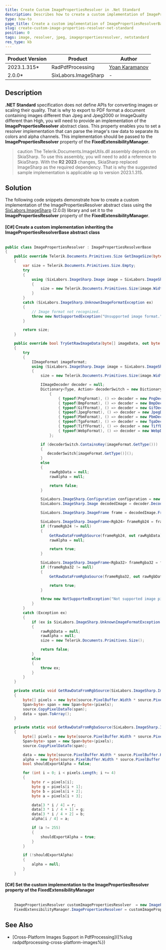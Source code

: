```yaml
---
title: Create Custom ImagePropertiesResolver in .Net Standard
description: Describes how to create a custom implementation of ImagePropertiesResolver in .Net Standard.
type: how-to
page_title: Create a custom implementation of ImagePropertiesResolverBase in .Net Standard
slug: create-custom-image-properties-resolver-net-standard
position: 0
tags: image, resolver, jpeg, imagepropertiesresolver, netstandard
res_type: kb
---
```


<table>
<thead>
	<tr>
		<th>Product Version</th>
		<th>Product</th>
		<th>Author</th>
	</tr>
</thead>
<tbody>
	<tr>
		<td>2023.1.315*</td>
		<td>RadPdfProcessing</td>
		<td><a href="https://www.telerik.com/blogs/author/yoan-karamanov">Yoan Karamanov</a></td>
	</tr>
		<tr>
		<td>2.0.0*</td>
		<td>SixLabors.ImageSharp</td>
		<td>-</td>
	</tr>
</tbody>
</table>

## Description

**.NET Standard** specification does not define APIs for converting images or scaling their quality. That is why to export to PDF format a document containing images different than Jpeg and Jpeg2000 or ImageQuality different than High, you will need to provide an implementation of the **ImagePropertiesResolver** abstract class. This property enables you to set a resolver implementation that can parse the image's raw data to separate its colors and alpha channels. This implementation should be passed to the **ImagePropertiesResolver** property of the **FixedExtensibilityManager**.

>caution The Telerik.Documents.ImageUtils.dll assembly depends on SkiaSharp. To use this assembly, you will need to add a reference to SkiaSharp. With the **R2 2023** changes, SkiaSharp replaced ImageSharp as the required dependency. That is why the suggested sample implementation is applicable up to version 2023.1.315.

## Solution

The following code snippets demonstrate how to create a custom implementation of the ImagePropertiesResolver abstract class using the [SixLabors.ImageSharp](https://github.com/SixLabors/ImageSharp) (2.0.0) library and set it to the **ImagePropertiesResolver** property of the **FixedExtensibilityManager**.

#### __[C#] Create a custom implementation inheriting the ImagePropertiesResolverBase abstract class__

```csharp

public class ImagePropertiesResolver : ImagePropertiesResolverBase
{
    public override Telerik.Documents.Primitives.Size GetImageSize(byte[] imageData)
    {
        var size = Telerik.Documents.Primitives.Size.Empty;
        try
        {
            using (SixLabors.ImageSharp.Image image = SixLabors.ImageSharp.Image.Load(imageData))
            {
                size = new Telerik.Documents.Primitives.Size(image.Width, image.Height);
            }
        }
        catch (SixLabors.ImageSharp.UnknownImageFormatException ex)
        {
            // Image format not recognized. 
            throw new NotSupportedException("Unsupported image format.", ex);
        }

        return size;
    }

    public override bool TryGetRawImageData(byte[] imageData, out byte[] rawRgbData, out byte[] rawAlpha, out Telerik.Documents.Primitives.Size size)
    {
        try
        {
            IImageFormat imageFormat;
            using (SixLabors.ImageSharp.Image image = SixLabors.ImageSharp.Image.Load(imageData, out imageFormat))
            {
                size = new Telerik.Documents.Primitives.Size(image.Width, image.Height);

                IImageDecoder decoder = null;
                Dictionary<Type, Action> decoderSwitch = new Dictionary<Type, Action>
                    {
                        { typeof(PngFormat), () => decoder = new PngDecoder() },
                        { typeof(BmpFormat), () => decoder = new BmpDecoder() },
                        { typeof(GifFormat), () => decoder = new GifDecoder() },
                        { typeof(JpegFormat), () => decoder = new JpegDecoder() },
                        { typeof(PbmFormat), () => decoder = new PbmDecoder() },
                        { typeof(TgaFormat), () => decoder = new TgaDecoder() },
                        { typeof(TiffFormat), () => decoder = new TiffDecoder() },
                        { typeof(WebpFormat), () => decoder = new WebpDecoder() },
                    };

                if (decoderSwitch.ContainsKey(imageFormat.GetType()))
                {
                   decoderSwitch[imageFormat.GetType()]();
                }
                else
                {
                    rawRgbData = null;
                    rawAlpha = null;

                    return false;
                }

                SixLabors.ImageSharp.Configuration configuration = new SixLabors.ImageSharp.Configuration();
                SixLabors.ImageSharp.Image decodedImage = decoder.Decode(configuration, new MemoryStream(imageData));

                SixLabors.ImageSharp.ImageFrame frame = decodedImage.Frames[0];

                SixLabors.ImageSharp.ImageFrame<Rgb24> frameRgb24 = frame as SixLabors.ImageSharp.ImageFrame<Rgb24>;
                if (frameRgb24 != null)
                {
                    GetRawDataFromRgbSource(frameRgb24, out rawRgbData);
                    rawAlpha = null;

                    return true;
                }

                SixLabors.ImageSharp.ImageFrame<Rgba32> frameRgba32 = frame as SixLabors.ImageSharp.ImageFrame<Rgba32>;
                if (frameRgba32 != null)
                {
                    GetRawDataFromRgbaSource(frameRgba32, out rawRgbData, out rawAlpha);

                    return true;
                }

                throw new NotSupportedException("Not supported image pixel format.");
            }
        }
        catch (Exception ex)
        {
            if (ex is SixLabors.ImageSharp.UnknownImageFormatException || ex is SixLabors.ImageSharp.ImageProcessingException)
            {
                rawRgbData = null;
                rawAlpha = null;
                size = new Telerik.Documents.Primitives.Size();

                return false;
            }
            else
            {
                throw ex;
            }
        }
    }

    private static void GetRawDataFromRgbSource(SixLabors.ImageSharp.ImageFrame<Rgb24> source, out byte[] data)
    {
        byte[] pixels = new byte[source.PixelBuffer.Width * source.PixelBuffer.Height * 3];
        Span<byte> span = new Span<byte>(pixels);
        source.CopyPixelDataTo(span);
        data = span.ToArray();
    }

    private static void GetRawDataFromRgbaSource(SixLabors.ImageSharp.ImageFrame<Rgba32> source, out byte[] data, out byte[] alpha)
    {
        byte[] pixels = new byte[source.PixelBuffer.Width * source.PixelBuffer.Height * 4];
        Span<byte> span = new Span<byte>(pixels);
        source.CopyPixelDataTo(span);

        data = new byte[source.PixelBuffer.Width * source.PixelBuffer.Height * 3];
        alpha = new byte[source.PixelBuffer.Width * source.PixelBuffer.Height];
        bool shouldExportAlpha = false;

        for (int i = 0; i < pixels.Length; i += 4)
        {
            byte r = pixels[i];
            byte g = pixels[i + 1];
            byte b = pixels[i + 2];
            byte a = pixels[i + 3];

            data[3 * i / 4] = r;
            data[3 * i / 4 + 1] = g;
            data[3 * i / 4 + 2] = b;
            alpha[i / 4] = a;

            if (a != 255)
            {
                shouldExportAlpha = true;
            }
        }

        if (!shouldExportAlpha)
        {
            alpha = null;
        }
    }

```

#### __[C#] Set the custom implementation to the ImagePropertiesResolver property of the FixedExtensibilityManager__

```csharp

	ImagePropertiesResolver customImagePropertiesResolver  = new ImagePropertiesResolver(); 
	FixedExtensibilityManager.ImagePropertiesResolver = customImagePropertiesResolver; 
```

## See Also

- [Cross-Platform Images Support in PdfProcessing]({%slug radpdfprocessing-cross-platform-images%})
